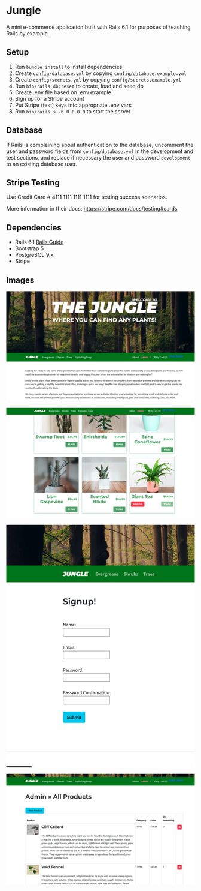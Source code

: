 # Jungle

A mini e-commerce application built with Rails 6.1 for purposes of teaching Rails by example.

## Setup

1. Run `bundle install` to install dependencies
2. Create `config/database.yml` by copying `config/database.example.yml`
3. Create `config/secrets.yml` by copying `config/secrets.example.yml`
4. Run `bin/rails db:reset` to create, load and seed db
5. Create .env file based on .env.example
6. Sign up for a Stripe account
7. Put Stripe (test) keys into appropriate .env vars
8. Run `bin/rails s -b 0.0.0.0` to start the server

## Database

If Rails is complaining about authentication to the database, uncomment the user and password fields from `config/database.yml` in the development and test sections, and replace if necessary the user and password `development` to an existing database user.

## Stripe Testing

Use Credit Card # 4111 1111 1111 1111 for testing success scenarios.

More information in their docs: <https://stripe.com/docs/testing#cards>

## Dependencies

- Rails 6.1 [Rails Guide](http://guides.rubyonrails.org/v6.1/)
- Bootstrap 5
- PostgreSQL 9.x
- Stripe

## Images

!["Home Page"](https://github.com/RaemeKhatib/Jungle/blob/master/public/images/Home.png?raw=true)

!["Products"](https://github.com/RaemeKhatib/Jungle/blob/master/public/images/Products.png?raw=true)

!["Registration"](https://github.com/RaemeKhatib/Jungle/blob/master/public/images/Registration.png?raw=true)

!["Admin View- All Products"](https://github.com/RaemeKhatib/Jungle/blob/master/public/images/Admin-Products.png?raw=true)